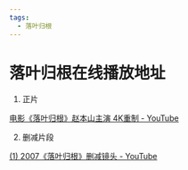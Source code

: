 ```yaml
---
tags:
  - 落叶归根
---
```

# 落叶归根在线播放地址



1. 正片

[电影《落叶归根》赵本山主演 4K重制 - YouTube](https://www.youtube.com/watch?v=ekmnzdAZ_gc)



2. 删减片段

[(1) 2007《落叶归根》删减镜头 - YouTube](https://www.youtube.com/watch?v=3gJNWk4GqXU)